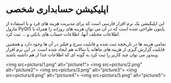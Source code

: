 # اپلیکیشن حسابداری شخصی
این اپلیکیشن یک نرم افزار فارسی است که برای مدیریت هزینه های فرد و با استفاده از ماژول PyQt5 پایتون طراحی شده است که در آن می توان هزینه های روزانه را همراه با اطلاعات مختلف آنها، اطلاعات حساب های بانکی و ... ثبت کرد.

تمامی هزینه ها در تاریخچه ثبت شده و قابلیت سرچ و فیلتر در آن ها وجود دارد و همچنین قابلیت گزارش گیری از هزینه های ماهانه یا سالانه هم ایجاد شده است. در این نرم افزار ویندوز می توان چند کاربر را ثبت کرد به گونه ای که اطلاعات جدا از هم داشته باشند.

<img src=picturs/1.png" alt="picture1">
<img src=picturs/2.png" alt="picture2">
<img src=picturs/3.png" alt="picture3">
<img src=picturs/4.png" alt="picture4">
<img src=picturs/5.png" alt="picture5">
